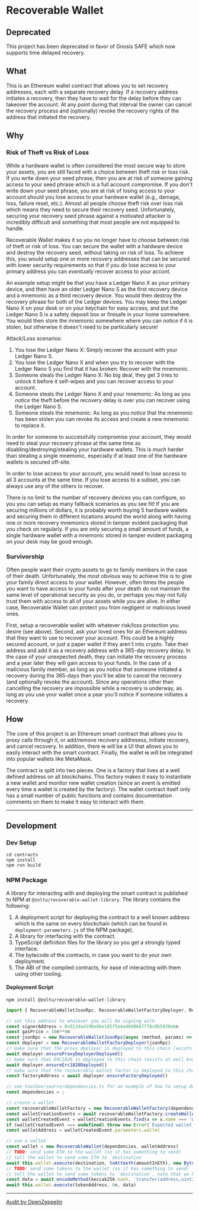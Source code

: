 # Recoverable Wallet

## Deprecated
This project has been deprecated in favor of Gnosis SAFE which now supports time delayed recovery.

## What

This is an Ethereum wallet contract that allows you to set recovery addresses, each with a separate recovery delay.  If a recovery address initiates a recovery, then they have to wait for the delay before they can takeover the account.  At any point during that interval the owner can cancel the recovery process and (optionally) revoke the recovery rights of the address that initiated the recovery.

## Why

### Risk of Theft vs Risk of Loss

While a hardware wallet is often considered the most secure way to store your assets, you are still faced with a choice between theft risk or loss risk.  If you write down your seed phrase, then you are at risk of someone gaining access to your seed phrase which is a full account compromise.  If you don't write down your seed phrase, you are at risk of losing access to your account should you lose access to your hardware wallet (e.g., damage, loss, failure reset, etc.).  Almost all people choose theft risk over loss risk which means they need to secure their recovery seed.  Unfortunately, securing your recovery seed phrase against a motivated attacker is incredibly difficult and something that most people are not equipped to handle.

Recoverable Wallet makes it so you no longer have to choose between risk of theft or risk of loss.  You can secure the wallet with a hardware device and destroy the recovery seed, without taking on risk of loss.  To achieve this, you would setup one or more recovery addresses that can be secured with lower security requirements so that if you _do_ lose access to your primary address you can _eventually_ recover access to your accont.

An example setup might be that you have a Ledger Nano X as your primary device, and then have an older Ledger Nano S as the first recovery device and a mnemonic as a third recovery device.  You would then destroy the recovery phrase for both of the Ledger devices.  You may keep the Ledger Nano X on your desk or on your keychain for easy access, and put the Ledger Nano S is a safety deposit box or firesafe in your home somewhere.  You would then store the mnemonic somewhere where you can _notice_ if it is stolen, but otherwise it doesn't need to be particularly secure!

Attack/Loss scenarios:
1. You lose the Ledger Nano X: Simply recover the account with your Ledger Nano S.
2. You lose the Ledger Nano X and when you try to recover with the Ledger Nano S you find that it has broken: Recover with the mnemonic.
3. Someone steals the Ledger Nano X: No big deal, they get 3 tries to unlock it before it self-wipes and you can recover access to your account.
4. Someone steals the Ledger Nano X and your mnemonic: As long as you _notice_ the theft before the recovery delay is over you can recover using the Ledger Nano S.
5. Someone steals the mnemonic: As long as you _notice_ that the mnemonic has been stolen you can revoke its access and create a new mnemonic to replace it.

In order for someone to successfully compromise your account, they would need to steal your recovery phrase at the same time as disabling/destroying/stealing your hardware wallets.  This is _much_ harder than stealing a single mnemonic, especially if at least one of the hardware wallets is secured off-site.

In order to lose access to your account, you would need to lose access to all 3 accounts at the same time.  If you lose access to a subset, you can always use any of the others to recover.

There is no limit to the number of recovery devices you can configure, so you you can setup as many fallback scenarios as you see fit!  If you are securing millions of dollars, it is probably worth buying 5 hardware wallets and securing them in different locations around the world along with having one or more recovery mnemonics stored in tamper evident packaging that you check on regularly.  If you are only securing a small amount of funds, a single hardware wallet with a mnemonic stored in tamper evident packaging on your desk may be good enough.

### Survivorship

Often people want their crypto assets to go to family members in the case of their death.  Unfortunately, the most obvious way to achieve this is to give your family direct access to your wallet.  However, often times the people you want to have access to your funds after your death do not maintain the same level of operational security as you do, or perhaps you may not fully trust them with access to all of your assets while you are alive.  In either case, Recoverable Wallet can protect you from negligent or malicious loved ones.

First, setup a recoverable wallet with whatever risk/loss protection you desire (see above).  Second, ask your loved ones for an Ethereum address that they want to use to recover your account.  This could be a highly secured account, or just a paper wallet if they aren't into crypto.  Take their address and add it as a recovery address with a 365-day recovery delay.  In the case of your unexpected death, they can initiate the recovery process and a year later they will gain access to your funds.  In the case of a malicious family member, as long as you _notice_ that someone initiated a recovery during the 365-days then you'll be able to cancel the recovery (and optionally revoke the account).  Since any operations other than cancelling the recovery are impossible while a recovery is underway, as long as you use your wallet once a year you'll notice if someone initiates a recovery.

## How

The core of this project is an Ethereum smart contract that allows you to proxy calls through it, or add/remove recovery addresess, initiate recovery, and cancel recovery.  In addition, there ~~is~~ will be a UI that allows you to easily interact with the smart contract.  Finally, the wallet ~~is~~ will be integrated into popular wallets like MetaMask.

The contract is split into two pieces.  One is a factory that lives at a well defined address on all blockchains.  This factory makes it easy to instantiate a new wallet and monitor new wallet creation (since an event is emitted every time a wallet is created by the factory).  The wallet contract itself only has a small number of public functions and contains documentation comments on them to make it easy to interact with them.

----

## Development

### Dev Setup
```
cd contracts
npm install
npm run build
```

### NPM Package
A library for interacting with and deploying the smart contract is published to NPM at `@zoltu/recoverable-wallet-library`.  The library contains the following:
1. A deployment script for deploying the contract to a well known address which is the same on every blockchain (which can be found in `deployment-parameters.js` of the NPM package).
1. A library for interfacing with the contract.
1. TypeScript definition files for the library so you get a strongly typed interface.
1. The bytecode of the contracts, in case you want to do your own deployment.
1. The ABI of the compiled contracts, for ease of interacting with them using other tooling.

#### Deployment Script
```
npm install @zoltu/recoverable-wallet-library
```
```typescript
import { RecoverableWalletJsonRpc, RecoverableWalletFactoryDeployer, RecoverableWalletFactory, Dependencies } from '@zoltu/recoverable-wallet-library'

// set this address to whatever you will be signing with
const signerAddress = 0x913da4198e6be1d5f5e4a40d0667f70c0b5430ebn
const gasPrice = 10n**9n
const jsonRpc = new RecoverableWalletJsonRpc(async (method, params) => ethereum.send({method, params}), signerAddress, `0x${gasPrice.toString(16)}`)
const deployer = new RecoverableWalletFactoryDeployer(jsonRpc)
// make sure that the proxy deployer is deployed to this chain (exists at well known address)
await deployer.ensureProxyDeployerDeployed()
// make sure that ERC1820 is deployed to this chain (exists at well known address)
await deployer.ensureErc1820Deployed()
// make sure that the recoverable wallet factor is deployed to this chain (exists at a well known address, we return it here for convenience)
const factoryAddress = await deployer.ensureFactoryDeployed()

// see toolbox/source/dependencies.ts for an example of how to setup dependencies
const dependencies = ;

// create a wallet
const recoverableWalletFactory = new RecoverableWalletFactory(dependencies, factoryAddress)
const walletCreationEvents = await recoverableWalletFactory.createWallet()
const walletCreatedEvent = walletCreationEvents.find(x => x.name === 'WalletCreated') as RecoverableWalletFactory.WalletCreated<bigint>
if (walletCreatedEvent === undefined) throw new Error(`Expected wallet_created event.`)
const walletAddress = walletCreatedEvent.parameters.wallet

// use a wallet
const wallet = new RecoverableWallet(dependencies, walletAddress)
// TODO: send some ETH to the wallet (so it has something to send)
// tell the wallet to send some ETH to `destination`
await this.wallet.execute(destination, toAttoeth(amountInEth), new Bytes())
// TODO: send some tokens to the wallet (so it has something to send)
// tell the wallet to send some tokens to `destination`, note that we have to encode the method call ourselves
const data = await encodeMethod(keccak256.hash, 'transfer(address,uint256)', [destination, 10n**18n])
await this.wallet.execute(tokenAddress, 0n, data)
```

----

[Audit by OpenZeppelin](https://blog.openzeppelin.com/recoverable-wallet-audit/)
